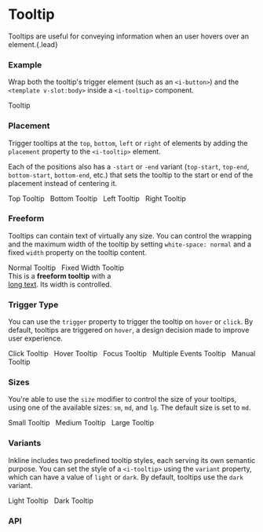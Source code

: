 # Tooltip
Tooltips are useful for conveying information when an user hovers over an element.{.lead}

### Example
Wrap both the tooltip's trigger element (such as an `<i-button>`) and the `<template v-slot:body>` inside a `<i-tooltip>` component.

<i-code-preview title="Tooltip Example" link="https://github.com/inkline/inkline/tree/master/src/components/Tooltip" no-panel-margin>

<i-tooltip>
    <i-button>Tooltip</i-button>
    <template v-slot:body>Tooltip</template>
</i-tooltip>

<template v-slot:html>

~~~html
<i-tooltip>
    <i-button>Tooltip</i-button>
    <template v-slot:body>Tooltip</template>
</i-tooltip>
~~~

</template>
</i-code-preview>

### Placement
Trigger tooltips at the `top`, `bottom`, `left` or `right` of elements by adding the `placement` property to the `<i-tooltip>` element. 

Each of the positions also has a `-start` or `-end` variant (`top-start`, `top-end`, `bottom-start`, `bottom-end`, etc.) that sets the tooltip to the start or end of the placement instead of centering it. 

<i-code-preview title="Tooltip Placement" link="https://github.com/inkline/inkline/tree/master/src/components/Tooltip" no-panel-margin>

<div>
<i-tooltip placement="top">
    <i-button>Top Tooltip</i-button>
    <template v-slot:body>Tooltip</template>
</i-tooltip>&nbsp;

<i-tooltip placement="bottom">
    <i-button>Bottom Tooltip</i-button>
    <template v-slot:body>Tooltip</template>
</i-tooltip>&nbsp;

<i-tooltip placement="left">
    <i-button>Left Tooltip</i-button>
    <template v-slot:body>Tooltip</template>
</i-tooltip>&nbsp;

<i-tooltip placement="right">
    <i-button>Right Tooltip</i-button>
    <template v-slot:body>Tooltip</template>
</i-tooltip>
</div>

<template v-slot:html>

~~~html
<i-tooltip placement="top">
    <i-button>Top Tooltip</i-button>
    <template v-slot:body>Tooltip</template>
</i-tooltip>
~~~
~~~html
<i-tooltip placement="bottom">
    <i-button>Bottom Tooltip</i-button>
    <template v-slot:body>Tooltip</template>
</i-tooltip>
~~~
~~~html
<i-tooltip placement="left">
    <i-button>Left Tooltip</i-button>
    <template v-slot:body>Tooltip</template>
</i-tooltip>
~~~
~~~html
<i-tooltip placement="right">
    <i-button>Right Tooltip</i-button>
    <template v-slot:body>Tooltip</template>
</i-tooltip>
~~~

</template>
</i-code-preview>

### Freeform
Tooltips can contain text of virtually any size. You can control the wrapping and the maximum width of the tooltip by setting `white-space: normal` and a fixed `width` property on the tooltip content.

<i-code-preview title="Freeform Tooltip" link="https://github.com/inkline/inkline/tree/master/src/components/Tooltip" no-panel-margin>

<div>
<i-tooltip>
    <i-button>Normal Tooltip</i-button>
    <template v-slot:body>
        This is a <strong>freeform tooltip</strong> with a <u>long text</u>. Its width is not controlled.
    </template>
</i-tooltip>&nbsp;

<i-tooltip>
    <i-button>Fixed Width Tooltip</i-button>
    <div style="white-space: normal; width: 240px" slot="body">
        This is a <strong>freeform tooltip</strong> with a <u>long text</u>. Its width is controlled.
    </div>
</i-tooltip>
</div>

<template v-slot:html>

~~~html
<i-tooltip>
    <i-button>Normal Tooltip</i-button>
    <template v-slot:body>
        This is a <strong>freeform tooltip</strong> with a <u>long text</u>. Its width is not controlled.
    </template>
</i-tooltip>
~~~
~~~html
<i-tooltip>
    <i-button>Fixed Width Tooltip</i-button>
    <div style="white-space: normal; width: 240px" slot="body">
        This is a <strong>freeform tooltip</strong> with a <u>long text</u>. Its width is controlled.
    </div>
</i-tooltip>
~~~

</template>
</i-code-preview>

### Trigger Type
You can use the `trigger` property to trigger the tooltip on `hover` or `click`. By default, tooltips are triggered on `hover`, a design decision made to improve user experience.

<i-code-preview title="Tooltip Trigger Type" link="https://github.com/inkline/inkline/tree/master/src/components/Tooltip" no-panel-margin>

<i-tooltip trigger="click">
    <i-button>Click Tooltip</i-button>
    <template v-slot:body>Tooltip</template>
</i-tooltip>&nbsp;

<i-tooltip trigger="hover">
    <i-button>Hover Tooltip</i-button>
    <template v-slot:body>Tooltip</template>
</i-tooltip>&nbsp;

<i-tooltip trigger="focus">
    <i-button>Focus Tooltip</i-button>
    <template v-slot:body>Tooltip</template>
</i-tooltip>&nbsp;

<i-tooltip :trigger="['focus', 'hover']">
    <i-button>Multiple Events Tooltip</i-button>
    <template v-slot:body>Tooltip</template>
</i-tooltip>&nbsp;

<i-tooltip trigger="manual" v-model="manualTooltip">
    <i-button @click="manualTooltip = !manualTooltip">Manual Tooltip</i-button>
    <template v-slot:body>Tooltip</template>
</i-tooltip>&nbsp;

<template v-slot:html>

~~~html
<i-tooltip trigger="click">
    <i-button>Click Tooltip</i-button>
    <template v-slot:body>Tooltip</template>
</i-tooltip>
~~~
~~~html
<i-tooltip trigger="hover">
    <i-button>Hover Tooltip</i-button>
    <template v-slot:body>Tooltip</template>
</i-tooltip>
~~~
~~~html
<i-tooltip trigger="focus">
    <i-button>Focus Tooltip</i-button>
    <template v-slot:body>Tooltip</template>
</i-tooltip>
~~~
~~~html
<i-tooltip :trigger="['focus', 'hover']">
    <i-button>Multiple Events Tooltip</i-button>
    <template v-slot:body>Tooltip</template>
</i-tooltip>&nbsp;
~~~
~~~html
<i-tooltip trigger="manual" v-model="visible">
    <i-button @click="visible = !visible">Manual Tooltip</i-button>
    <template v-slot:body>Tooltip</template>
</i-tooltip>
~~~

</template>
</i-code-preview>

### Sizes
You're able to use the `size` modifier to control the size of your tooltips, using one of the available sizes: `sm`, `md`, and `lg`. 
The default size is set to `md`.

<i-code-preview title="Tooltip Sizes" link="https://github.com/inkline/inkline/tree/master/src/components/Tooltip" no-panel-margin>

<div>
<i-tooltip size="sm">
    <i-button>Small Tooltip</i-button>
    <template v-slot:body>Tooltip</template>
</i-tooltip>&nbsp;

<i-tooltip size="md">
    <i-button>Medium Tooltip</i-button>
    <template v-slot:body>Tooltip</template>
</i-tooltip>&nbsp;

<i-tooltip size="lg">
    <i-button>Large Tooltip</i-button>
    <template v-slot:body>Tooltip</template>
</i-tooltip>
</div>

<template v-slot:html>

~~~html
<i-tooltip size="sm">
    <i-button>Small Tooltip</i-button>
    <template v-slot:body>Tooltip</template>
</i-tooltip>
~~~
~~~html
<i-tooltip size="md">
    <i-button>Medium Tooltip</i-button>
    <template v-slot:body>Tooltip</template>
</i-tooltip>
~~~
~~~html
<i-tooltip size="lg">
    <i-button>Large Tooltip</i-button>
    <template v-slot:body>Tooltip</template>
</i-tooltip>
~~~

</template>
</i-code-preview>


### Variants
Inkline includes two predefined tooltip styles, each serving its own semantic purpose. You can set the style of a `<i-tooltip>` using the `variant` property, which can have a value of `light` or `dark`. By default, tooltips use the `dark` variant.

<i-code-preview title="Tooltip Variants" link="https://github.com/inkline/inkline/tree/master/src/components/Tooltip" no-panel-margin>

<div>
<i-tooltip variant="light">
    <i-button variant="light">Light Tooltip</i-button>
    <template v-slot:body>Tooltip</template>
</i-tooltip>&nbsp;

<i-tooltip variant="dark">
    <i-button variant="dark">Dark Tooltip</i-button>
    <template v-slot:body>Tooltip</template>
</i-tooltip>
</div>

<template v-slot:html>

~~~html
<i-tooltip variant="light">
    <i-button variant="light">Light Tooltip</i-button>
    <template v-slot:body>Tooltip</template>
</i-tooltip>
~~~
~~~html
<i-tooltip variant="dark">
    <i-button variant="dark">Dark Tooltip</i-button>
    <template v-slot:body>Tooltip</template>
</i-tooltip>
~~~

</template>
</i-code-preview>


### API

<i-api-preview title="Tooltip API" markup="i-tooltip" expanded link="https://github.com/inkline/inkline/tree/master/src/components/Tooltip">
    <template v-slot:props>
        <table class="table -bordered">
            <thead>
                <tr>
                    <th>Property</th>
                    <th>Description</th>
                    <th>Type</th>
                    <th>Accepted</th>
                    <th>Default</th>
                </tr>
            </thead>
            <tbody>
                <tr>
                    <td>arrow</td>
                    <td>Sets whether to attach an arrow to the tooltip.</td>
                    <td><code>Boolean</code></td>
                    <td><code>true</code>, <code>false</code></td>
                    <td><code>true</code></td>
                </tr>
                <tr>
                    <td>disabled</td>
                    <td>Sets the tooltip state as disabled.</td>
                    <td><code>Boolean</code></td>
                    <td><code>true</code>, <code>false</code></td>
                    <td><code>false</code></td>
                </tr>
                <tr>
                    <td>id</td>
                    <td>Sets the identifier of the tooltip.</td>
                    <td><code>String</code></td>
                    <td></td>
                    <td><code>tooltip-&lt;uid&gt;</code></td>
                </tr>
                <tr>
                    <td>placement</td>
                    <td>Sets the placement of the tooltip.</td>
                    <td><code>String</code></td>
                    <td>
                        <code>top</code>, 
                        <code>top-start</code>,
                        <code>top-end</code>,
                        <code>bottom</code>, 
                        <code>bottom-start</code>,
                        <code>bottom-end</code>,
                        <code>left</code>, 
                        <code>left-start</code>,
                        <code>left-end</code>,
                        <code>right</code>, 
                        <code>right-start</code>,
                        <code>right-end</code>
                    </td>
                    <td><code>top</code></td>
                </tr>
                <tr>
                    <td>popperOptions</td>
                    <td>Sets custom options for the Popper.js plugin.</td>
                    <td><code>Object</code></td>
                    <td></td>
                    <td></td>
                </tr>
                <tr>
                    <td>trigger</td>
                    <td>Sets the trigger event of the tooltip.</td>
                    <td><code>String</code></td>
                    <td><code>click</code>, <code>hover</code></td>
                    <td><code>hover</code></td>
                </tr>
                <tr>
                    <td>transformOrigin</td>
                    <td>Sets the transform origin of the tooltip.</td>
                    <td>
                        <code>Boolean</code>, 
                        <code>String</code> 
                    </td>
                    <td></td>
                    <td><code>true</code></td>
                </tr>
                <tr>
                    <td>variant</td>
                    <td>Sets the color variant of the popover.</td>
                    <td><code>String</code></td>
                    <td><code>light</code>, <code>dark</code></td>
                    <td><code>light</code></td>
                </tr>
            </tbody>
        </table>
    </template>
    <template v-slot:slots>
        <table class="table -bordered _margin-bottom-0">
            <thead>
                <tr>
                    <th>Name</th>
                    <th>Description</th>
                </tr>
            </thead>
            <tbody>
                <tr>
                    <td>default</td>
                    <td>Slot for tooltip component trigger.</td>
                </tr>
                <tr>
                    <td>body</td>
                    <td>Slot for tooltip component body.</td>
                </tr>
            </tbody>
        </table>
    </template>
    <template v-slot:events>
        <table class="table -bordered _margin-bottom-0">
            <thead>
                <tr>
                    <th>Name</th>
                    <th>Description</th>
                    <th>Prototype</th>
                </tr>
            </thead>
            <tbody>
                <tr>
                    <td>change</td>
                    <td>Emitted when visibility changes.</td>
                    <td><code>(visible: Boolean) => {}</code></td>
                </tr>
            </tbody>
        </table>
    </template>
</i-api-preview>
